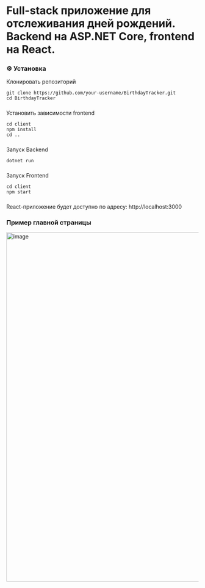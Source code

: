 # Full-stack приложение для отслеживания дней рождений. Backend на ASP.NET Core, frontend на React.

### ⚙️ Установка
Клонировать репозиторий
```
git clone https://github.com/your-username/BirthdayTracker.git
cd BirthdayTracker
```
### 
Установить зависимости frontend
```
cd client
npm install
cd ..
```
### 
Запуск Backend
```
dotnet run
```
### 
Запуск Frontend
```
cd client
npm start
```
### 
React-приложение будет доступно по адресу: http://localhost:3000

### Пример главной страницы
<img width="1834" height="916" alt="image" src="https://github.com/user-attachments/assets/164f0113-5007-4d63-b74d-6b3eb5ad0d43" />



